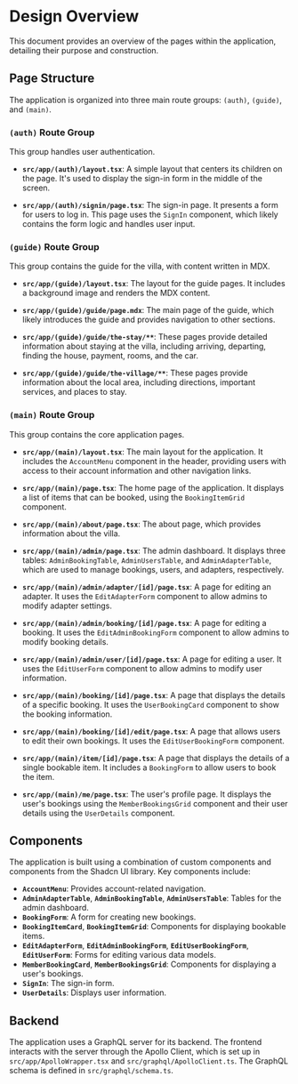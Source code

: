 # Design Overview

This document provides an overview of the pages within the application, detailing their purpose and construction.

## Page Structure

The application is organized into three main route groups: `(auth)`, `(guide)`, and `(main)`.

### `(auth)` Route Group

This group handles user authentication.

- **`src/app/(auth)/layout.tsx`**: A simple layout that centers its children on the page. It's used to display the sign-in form in the middle of the screen.

- **`src/app/(auth)/signin/page.tsx`**: The sign-in page. It presents a form for users to log in. This page uses the `SignIn` component, which likely contains the form logic and handles user input.

### `(guide)` Route Group

This group contains the guide for the villa, with content written in MDX.

- **`src/app/(guide)/layout.tsx`**: The layout for the guide pages. It includes a background image and renders the MDX content.

- **`src/app/(guide)/guide/page.mdx`**: The main page of the guide, which likely introduces the guide and provides navigation to other sections.

- **`src/app/(guide)/guide/the-stay/**`**: These pages provide detailed information about staying at the villa, including arriving, departing, finding the house, payment, rooms, and the car.

- **`src/app/(guide)/guide/the-village/**`**: These pages provide information about the local area, including directions, important services, and places to stay.

### `(main)` Route Group

This group contains the core application pages.

- **`src/app/(main)/layout.tsx`**: The main layout for the application. It includes the `AccountMenu` component in the header, providing users with access to their account information and other navigation links.

- **`src/app/(main)/page.tsx`**: The home page of the application. It displays a list of items that can be booked, using the `BookingItemGrid` component.

- **`src/app/(main)/about/page.tsx`**: The about page, which provides information about the villa.

- **`src/app/(main)/admin/page.tsx`**: The admin dashboard. It displays three tables: `AdminBookingTable`, `AdminUsersTable`, and `AdminAdapterTable`, which are used to manage bookings, users, and adapters, respectively.

- **`src/app/(main)/admin/adapter/[id]/page.tsx`**: A page for editing an adapter. It uses the `EditAdapterForm` component to allow admins to modify adapter settings.

- **`src/app/(main)/admin/booking/[id]/page.tsx`**: A page for editing a booking. It uses the `EditAdminBookingForm` component to allow admins to modify booking details.

- **`src/app/(main)/admin/user/[id]/page.tsx`**: A page for editing a user. It uses the `EditUserForm` component to allow admins to modify user information.

- **`src/app/(main)/booking/[id]/page.tsx`**: A page that displays the details of a specific booking. It uses the `UserBookingCard` component to show the booking information.

- **`src/app/(main)/booking/[id]/edit/page.tsx`**: A page that allows users to edit their own bookings. It uses the `EditUserBookingForm` component.

- **`src/app/(main)/item/[id]/page.tsx`**: A page that displays the details of a single bookable item. It includes a `BookingForm` to allow users to book the item.

- **`src/app/(main)/me/page.tsx`**: The user's profile page. It displays the user's bookings using the `MemberBookingsGrid` component and their user details using the `UserDetails` component.

## Components

The application is built using a combination of custom components and components from the Shadcn UI library. Key components include:

- **`AccountMenu`**: Provides account-related navigation.
- **`AdminAdapterTable`**, **`AdminBookingTable`**, **`AdminUsersTable`**: Tables for the admin dashboard.
- **`BookingForm`**: A form for creating new bookings.
- **`BookingItemCard`**, **`BookingItemGrid`**: Components for displaying bookable items.
- **`EditAdapterForm`**, **`EditAdminBookingForm`**, **`EditUserBookingForm`**, **`EditUserForm`**: Forms for editing various data models.
- **`MemberBookingCard`**, **`MemberBookingsGrid`**: Components for displaying a user's bookings.
- **`SignIn`**: The sign-in form.
- **`UserDetails`**: Displays user information.

## Backend

The application uses a GraphQL server for its backend. The frontend interacts with the server through the Apollo Client, which is set up in `src/app/ApolloWrapper.tsx` and `src/graphql/ApolloClient.ts`. The GraphQL schema is defined in `src/graphql/schema.ts`.
